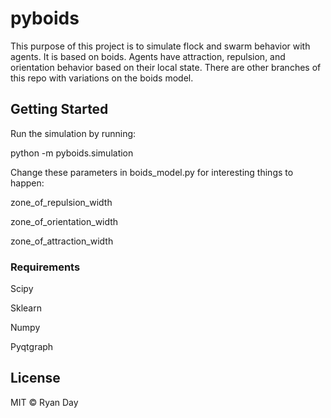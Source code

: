 # pyboids
This purpose of this project is to simulate flock and swarm behavior with agents.
It is based on boids.
Agents have attraction, repulsion, and orientation behavior based on their local state.
There are other branches of this repo with variations on the boids model.

## Getting Started

Run the simulation by running:

python -m pyboids.simulation

Change these parameters in boids_model.py for interesting things to happen:

zone_of_repulsion_width

zone_of_orientation_width

zone_of_attraction_width

### Requirements
Scipy

Sklearn

Numpy

Pyqtgraph

## License

MIT © Ryan Day
